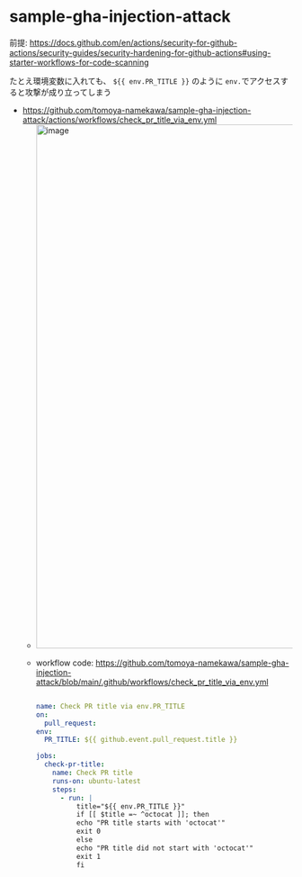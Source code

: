 # sample-gha-injection-attack
前提: https://docs.github.com/en/actions/security-for-github-actions/security-guides/security-hardening-for-github-actions#using-starter-workflows-for-code-scanning

たとえ環境変数に入れても、 `${{ env.PR_TITLE }}` のように `env.`でアクセスすると攻撃が成り立ってしまう

- https://github.com/tomoya-namekawa/sample-gha-injection-attack/actions/workflows/check_pr_title_via_env.yml
  - <img width="931" alt="image" src="https://github.com/user-attachments/assets/0d426e81-cd8b-4ebb-a8e7-867f8b801f23" />

  - workflow code: https://github.com/tomoya-namekawa/sample-gha-injection-attack/blob/main/.github/workflows/check_pr_title_via_env.yml
    ```yml
    
    name: Check PR title via env.PR_TITLE
    on:
      pull_request:
    env:
      PR_TITLE: ${{ github.event.pull_request.title }}
    
    jobs:
      check-pr-title:
        name: Check PR title
        runs-on: ubuntu-latest
        steps:
          - run: |
              title="${{ env.PR_TITLE }}"
              if [[ $title =~ ^octocat ]]; then
              echo "PR title starts with 'octocat'"
              exit 0
              else
              echo "PR title did not start with 'octocat'"
              exit 1
              fi
    ```
